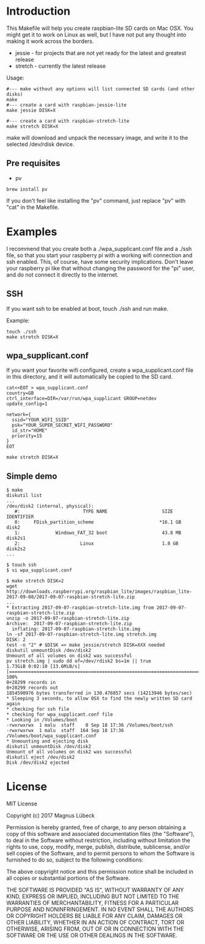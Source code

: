 # Introduction

This Makefile will help you create raspbian-lite SD cards on Mac OSX. You might get it to work on Linux as well, but I have not put any thought into making it work across the borders.

* jessie - for projects that are not yet ready for the latest and greatest release
* stretch - currently the latest release

Usage:

```
#--- make without any options will list connected SD cards (and other disks)
make 
#--- create a card with raspbian-jessie-lite
make jessie DISK=X

#--- create a card with raspbian-stretch-lite
make stretch DISK=X
```

make will download and unpack the necessary image, and write it to the selected /dev/rdisk device.

## Pre requisites

* pv

```
brew install pv
```

If you don't feel like installing the "pv" command, just replace "pv" with "cat" in the Makefile.

# Examples

I recommend that you create both a ./wpa_supplicant.conf file and a ./ssh file, so that you start your raspberry pi with a working wifi connection and ssh enabled. This, of course, have some security implications. Don't leave your raspberry pi like that without changing the password for the "pi" user, and do not connect it directly to the internet.

## SSH

If you want ssh to be enabled at boot, touch ./ssh and run make.

Example:

```
touch ./ssh
make stretch DISK=X
```

## wpa_supplicant.conf

If you want your favorite wifi configured, create a wpa_supplicant.conf file in this directory, and it will automatically be copied to the SD card.

```
cat<<EOT > wpa_supplicant.conf
country=GB
ctrl_interface=DIR=/var/run/wpa_supplicant GROUP=netdev
update_config=1

network={
  ssid="YOUR_WIFI_SSID"
  psk="YOUR_SUPER_SECRET_WIFI_PASSWORD"
  id_str="HOME"
  priority=15
}
EOT

make stretch DISK=X
```

## Simple demo

```
$ make
diskutil list
...
/dev/disk2 (internal, physical):
   #:                       TYPE NAME                    SIZE       IDENTIFIER
   0:     FDisk_partition_scheme                        *16.1 GB    disk2
   1:             Windows_FAT_32 boot                    43.8 MB    disk2s1
   2:                      Linux                         1.8 GB     disk2s2
...

$ touch ssh
$ vi wpa_supplicant.conf

$ make stretch DISK=2
wget http://downloads.raspberrypi.org/raspbian_lite/images/raspbian_lite-2017-09-08/2017-09-07-raspbian-stretch-lite.zip
...
* Extracting 2017-09-07-raspbian-stretch-lite.img from 2017-09-07-raspbian-stretch-lite.zip
unzip -o 2017-09-07-raspbian-stretch-lite.zip
Archive:  2017-09-07-raspbian-stretch-lite.zip
  inflating: 2017-09-07-raspbian-stretch-lite.img  
ln -sf 2017-09-07-raspbian-stretch-lite.img stretch.img
DISK: 2
test -n "2" # $DISK => make jessie/stretch DISK=XXX needed
diskutil unmountDisk /dev/disk2
Unmount of all volumes on disk2 was successful
pv stretch.img | sudo dd of=/dev/rdisk2 bs=1m || true
1.73GiB 0:02:10 [13.6MiB/s] [==================================================================================================>] 100%            
0+28299 records in
0+28299 records out
1854590976 bytes transferred in 130.476857 secs (14213946 bytes/sec)
* Sleeping 3 seconds, to allow OSX to find the newly written SD card again
* checking for ssh file
* checking for wpa_supplicant.conf file
* Looking in /Volumes/boot
-rwxrwxrwx  1 malu  staff    0 Sep 18 17:36 /Volumes/boot/ssh
-rwxrwxrwx  1 malu  staff  164 Sep 18 17:36 /Volumes/boot/wpa_supplicant.conf
* Unmounting and ejecting disk
diskutil unmountDisk /dev/disk2
Unmount of all volumes on disk2 was successful
diskutil eject /dev/disk2
Disk /dev/disk2 ejected
```


# License

MIT License

Copyright (c) 2017 Magnus Lübeck

Permission is hereby granted, free of charge, to any person obtaining a copy
of this software and associated documentation files (the "Software"), to deal
in the Software without restriction, including without limitation the rights
to use, copy, modify, merge, publish, distribute, sublicense, and/or sell
copies of the Software, and to permit persons to whom the Software is
furnished to do so, subject to the following conditions:

The above copyright notice and this permission notice shall be included in all
copies or substantial portions of the Software.

THE SOFTWARE IS PROVIDED "AS IS", WITHOUT WARRANTY OF ANY KIND, EXPRESS OR
IMPLIED, INCLUDING BUT NOT LIMITED TO THE WARRANTIES OF MERCHANTABILITY,
FITNESS FOR A PARTICULAR PURPOSE AND NONINFRINGEMENT. IN NO EVENT SHALL THE
AUTHORS OR COPYRIGHT HOLDERS BE LIABLE FOR ANY CLAIM, DAMAGES OR OTHER
LIABILITY, WHETHER IN AN ACTION OF CONTRACT, TORT OR OTHERWISE, ARISING FROM,
OUT OF OR IN CONNECTION WITH THE SOFTWARE OR THE USE OR OTHER DEALINGS IN THE
SOFTWARE.

